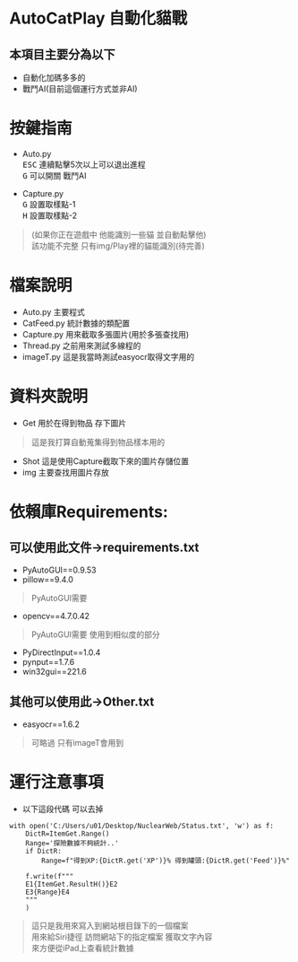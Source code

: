 # AutoCatPlay 自動化貓戰

## 本項目主要分為以下

* 自動化加碼多多的
* 戰鬥AI(目前這個運行方式並非AI)


# 按鍵指南

* Auto.py  
    <kbd>ESC</kbd> 連續點擊5次以上可以退出進程  
    <kbd>G</kbd> 可以開關 戰鬥AI  

* Capture.py  
    <kbd>G</kbd> 設置取樣點-1  
    <kbd>H</kbd> 設置取樣點-2

> (如果你正在遊戲中 他能識別一些貓 並自動點擊他)  
> 該功能不完整 只有img/Play裡的貓能識別(待完善)  


# 檔案說明

* Auto.py 主要程式
* CatFeed.py 統計數據的類配置
* Capture.py 用來截取多張圖片(用於多張查找用)
* Thread.py 之前用來測試多線程的
* imageT.py 這是我當時測試easyocr取得文字用的

# 資料夾說明

* Get 用於在得到物品 存下圖片
> 這是我打算自動蒐集得到物品樣本用的

* Shot 這是使用Capture截取下來的圖片存儲位置
* img 主要查找用圖片存放



# 依賴庫Requirements:


## 可以使用此文件->requirements.txt
- PyAutoGUI==0.9.53
- pillow==9.4.0 
> PyAutoGUI需要
- opencv==4.7.0.42
> PyAutoGUI需要 使用到相似度的部分
- PyDirectInput==1.0.4
- pynput==1.7.6
- win32gui==221.6

## 其他可以使用此->Other.txt
* easyocr==1.6.2
> 可略過 只有imageT會用到



# 運行注意事項

* 以下這段代碼 可以去掉
```
with open('C:/Users/u01/Desktop/NuclearWeb/Status.txt', 'w') as f:
    DictR=ItemGet.Range()
    Range='探險數據不夠統計..'
    if DictR:
        Range=f"得到XP:{DictR.get('XP')}% 得到罐頭:{DictR.get('Feed')}%"

    f.write(f"""
    E1{ItemGet.ResultH()}E2
    E3{Range}E4
    """
    )
```
> 這只是我用來寫入到網站根目錄下的一個檔案  
> 用來給Siri捷徑 訪問網站下的指定檔案 獲取文字內容  
> 來方便從iPad上查看統計數據

